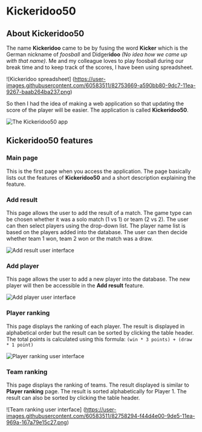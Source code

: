 # Kickeridoo50

## About Kickeridoo50

The name **Kickeridoo** came to be by fusing the word **Kicker** which is the German nickname of *foosball* and Didger**idoo** *(No idea how we came up with that name)*. Me and my colleague loves to play foosball during our break time and to keep track of the scores, I have been using spreadsheet. 

![Kickeridoo spreadsheet]
(https://user-images.githubusercontent.com/60583511/82753669-a590bb80-9dc7-11ea-9267-baab264ba237.png)

So then I had the idea of making a web application so that updating the score of the player will be easier. The application is called **Kickeridoo50**.

![The Kickeridoo50 app](https://user-images.githubusercontent.com/60583511/82727457-05656480-9ceb-11ea-9d3d-8d75a16f597c.png)

## Kickeridoo50 features

### Main page

This is the first page when you access the application. The page basically lists out the features of **Kickeridoo50** and a short description explaining the feature.

### Add result

This page allows the user to add the result of a match. The game type can be chosen whether it was a solo match (1 vs 1) or team (2 vs 2). The user can then select players using the drop-down list. The player name list is based on the players added into the database. The user can then decide whether team 1 won, team 2 won or the match was a draw.

![Add result user interface](https://user-images.githubusercontent.com/60583511/82757749-d8947880-9de2-11ea-8f74-6ac306af860a.png)

### Add player

This page allows the user to add a new player into the database. The new player will then be accessible in the **Add result** feature.

![Add player user interface](https://user-images.githubusercontent.com/60583511/82757811-198c8d00-9de3-11ea-97ea-34c6f6d18b76.png)

### Player ranking

This page displays the ranking of each player. The result is displayed in alphabetical order but the result can be sorted by clicking the table header. The total points is calculated using this formula: `(win * 3 points) + (draw * 1 point)`

![Player ranking user interface](https://user-images.githubusercontent.com/60583511/82758009-455c4280-9de4-11ea-9515-a8793a9d1523.png)

### Team ranking

This page displays the ranking of teams. The result displayed is similar to **Player ranking** page. The result is sorted alphabetically for Player 1. The result can also be sorted by clicking the table header.

![Team ranking user interface]
(https://user-images.githubusercontent.com/60583511/82758294-f44d4e00-9de5-11ea-969a-167a79e15c27.png)